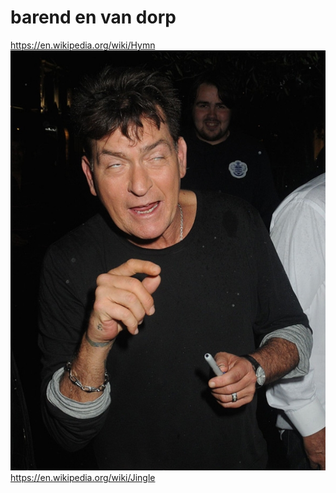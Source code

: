 # barend en van dorp
https://en.wikipedia.org/wiki/Hymn
![](https://github.com/nondejus/italwater/blob/main/ArtBoard%20Image%20(344).jpg)
https://en.wikipedia.org/wiki/Jingle
